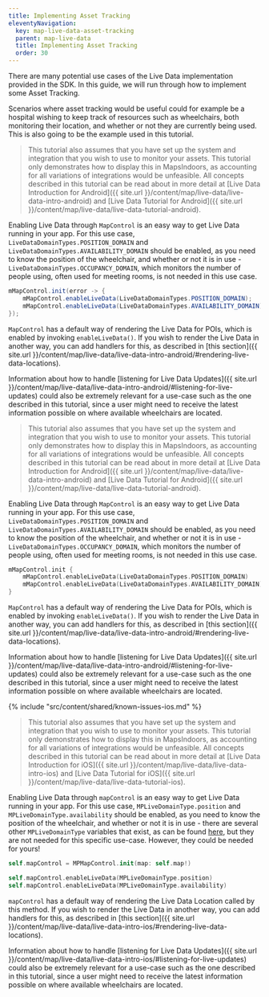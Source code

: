 ```yaml
---
title: Implementing Asset Tracking
eleventyNavigation:
  key: map-live-data-asset-tracking
  parent: map-live-data
  title: Implementing Asset Tracking
  order: 30
---
```


There are many potential use cases of the Live Data implementation provided in the SDK. In this guide, we will run through how to implement some Asset Tracking.

Scenarios where asset tracking would be useful could for example be a hospital wishing to keep track of resources such as wheelchairs, both monitoring their location, and whether or not they are currently being used. This is also going to be the example used in this tutorial.

<mi-tabs>
<mi-tab label="Android - Java" tab-for="java"></mi-tab>
<mi-tab label="Android - Kotlin" tab-for="kotlin"></mi-tab>
<mi-tab label="iOS" tab-for="ios"></mi-tab>
<mi-tab-panel id="java">

> This tutorial also assumes that you have set up the system and integration that you wish to use to monitor your assets. This tutorial only demonstrates how to display this in MapsIndoors, as accounting for all variations of integrations would be unfeasible. All concepts described in this tutorial can be read about in more detail at [Live Data Introduction for Android]({{ site.url }}/content/map/live-data/live-data-intro-android) and [Live Data Tutorial for Android]({{ site.url }}/content/map/live-data/live-data-tutorial-android).

Enabling Live Data through `MapControl` is an easy way to get Live Data running in your app. For this use case, `LiveDataDomainTypes.POSITION_DOMAIN` and `LiveDataDomainTypes.AVAILABILITY_DOMAIN` should be enabled, as you need to know the position of the wheelchair, and whether or not it is in use - `LiveDataDomainTypes.OCCUPANCY_DOMAIN`, which monitors the number of people using, often used for meeting rooms, is not needed in this use case.

```java
mMapControl.init(error -> {
    mMapControl.enableLiveData(LiveDataDomainTypes.POSITION_DOMAIN);
    mMapControl.enableLiveData(LiveDataDomainTypes.AVAILABILITY_DOMAIN);
});
```

`MapControl` has a default way of rendering the Live Data for POIs, which is enabled by invoking `enableLiveData()`. If you wish to render the Live Data in another way, you can add handlers for this, as described in [this section]({{ site.url }}/content/map/live-data/live-data-intro-android/#rendering-live-data-locations).

Information about how to handle [listening for Live Data Updates]({{ site.url }}/content/map/live-data/live-data-intro-android/#listening-for-live-updates) could also be extremely relevant for a use-case such as the one described in this tutorial, since a user might need to receive the latest information possible on where available wheelchairs are located.

</mi-tab-panel>
<mi-tab-panel id="kotlin">

> This tutorial also assumes that you have set up the system and integration that you wish to use to monitor your assets. This tutorial only demonstrates how to display this in MapsIndoors, as accounting for all variations of integrations would be unfeasible. All concepts described in this tutorial can be read about in more detail at [Live Data Introduction for Android]({{ site.url }}/content/map/live-data/live-data-intro-android) and [Live Data Tutorial for Android]({{ site.url }}/content/map/live-data/live-data-tutorial-android).

Enabling Live Data through `MapControl` is an easy way to get Live Data running in your app. For this use case, `LiveDataDomainTypes.POSITION_DOMAIN` and `LiveDataDomainTypes.AVAILABILITY_DOMAIN` should be enabled, as you need to know the position of the wheelchair, and whether or not it is in use - `LiveDataDomainTypes.OCCUPANCY_DOMAIN`, which monitors the number of people using, often used for meeting rooms, is not needed in this use case.

```kotlin
mMapControl.init {
    mMapControl.enableLiveData(LiveDataDomainTypes.POSITION_DOMAIN)
    mMapControl.enableLiveData(LiveDataDomainTypes.AVAILABILITY_DOMAIN)
}
```

`MapControl` has a default way of rendering the Live Data for POIs, which is enabled by invoking `enableLiveData()`. If you wish to render the Live Data in another way, you can add handlers for this, as described in [this section]({{ site.url }}/content/map/live-data/live-data-intro-android/#rendering-live-data-locations).

Information about how to handle [listening for Live Data Updates]({{ site.url }}/content/map/live-data/live-data-intro-android/#listening-for-live-updates) could also be extremely relevant for a use-case such as the one described in this tutorial, since a user might need to receive the latest information possible on where available wheelchairs are located.

</mi-tab-panel>
<mi-tab-panel id="ios">

<!-- Known Issues -->
{% include "src/content/shared/known-issues-ios.md" %}

> This tutorial also assumes that you have set up the system and integration that you wish to use to monitor your assets. This tutorial only demonstrates how to display this in MapsIndoors, as accounting for all variations of integrations would be unfeasible. All concepts described in this tutorial can be read about in more detail at [Live Data Introduction for iOS]({{ site.url }}/content/map/live-data/live-data-intro-ios) and [Live Data Tutorial for iOS]({{ site.url }}/content/map/live-data/live-data-tutorial-ios).

Enabling Live Data through `mapControl` is an easy way to get Live Data running in your app. For this use case, `MPLiveDomainType.position` and `MPLiveDomainType.availability` should be enabled, as you need to know the position of the wheelchair, and whether or not it is in use - there are several other `MPLiveDomainType` variables that exist, as can be found [here](https://app.mapsindoors.com/mapsindoors/reference/ios/v3/interface_m_p_live_domain_type.html), but they are not needed for this specific use-case. However, they could be needed for yours!

```swift
self.mapControl = MPMapControl.init(map: self.map!)

self.mapControl.enableLiveData(MPLiveDomainType.position)
self.mapControl.enableLiveData(MPLiveDomainType.availability)
```

`mapControl` has a default way of rendering the Live Data Location called by this method. If you wish to render the Live Data in another way, you can add handlers for this, as described in [this section]({{ site.url }}/content/map/live-data/live-data-intro-ios/#rendering-live-data-locations).

Information about how to handle [listening for Live Data Updates]({{ site.url }}/content/map/live-data/live-data-intro-ios/#listening-for-live-updates) could also be extremely relevant for a use-case such as the one described in this tutorial, since a user might need to receive the latest information possible on where available wheelchairs are located.

</mi-tab-panel>
</mi-tabs>
